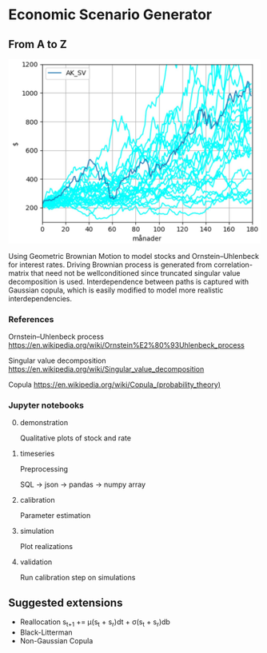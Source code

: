 # Economic Scenario Generator
## From A to Z


![error](https://github.com/holmen1/economic-scenario-generator/blob/master/images/StockSimulation.JPG)

Using Geometric Brownian Motion to model stocks and Ornstein–Uhlenbeck for interest rates.
Driving Brownian process is generated from correlation-matrix that need not be wellconditioned since truncated singular value decomposition is used.
Interdependence between paths is captured with Gaussian copula, which is easily modified to model more realistic interdependencies.


### References
Ornstein–Uhlenbeck process https://en.wikipedia.org/wiki/Ornstein%E2%80%93Uhlenbeck_process

Singular value decomposition https://en.wikipedia.org/wiki/Singular_value_decomposition

Copula https://en.wikipedia.org/wiki/Copula_(probability_theory)


### Jupyter notebooks
0. demonstration

    Qualitative plots of stock and rate

1. timeseries

    Preprocessing

    SQL -> json -> pandas -> numpy array

2. calibration

    Parameter estimation

3. simulation

    Plot realizations

4. validation

    Run calibration step on simulations


## Suggested extensions

* Reallocation s<sub>t+1</sub> += &mu;(s<sub>t</sub> + s<sub>r</sub>)dt + &sigma;(s<sub>t</sub> + s<sub>r</sub>)db
* Black-Litterman
* Non-Gaussian Copula